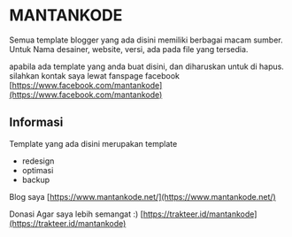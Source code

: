 # MANTANKODE

Semua template blogger yang ada disini memiliki berbagai macam sumber.
Untuk Nama desainer, website, versi, ada pada file yang tersedia.

apabila ada template yang anda buat disini, dan diharuskan untuk di hapus. silahkan kontak saya lewat fanspage facebook [https://www.facebook.com/mantankode](https://www.facebook.com/mantankode)

## Informasi
Template yang ada disini merupakan template
- redesign
- optimasi
- backup

Blog saya [https://www.mantankode.net/](https://www.mantankode.net/)

Donasi Agar saya lebih semangat :)
[https://trakteer.id/mantankode](https://trakteer.id/mantankode)
